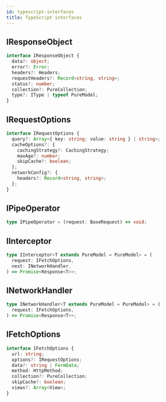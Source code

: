 ```yaml
---
id: typescript-interfaces
title: TypeScript interfaces
---
```


## IResponseObject

```typescript
interface IResponseObject {
  data?: object;
  error?: Error;
  headers?: Headers;
  requestHeaders?: Record<string, string>;
  status?: number;
  collection?: PureCollection;
  type?: IType | typeof PureModel;
}
```

## IRequestOptions

```typescript
interface IRequestOptions {
  query?: Array<{ key: string; value: string } | string>;
  cacheOptions?: {
    cachingStrategy?: CachingStrategy;
    maxAge?: number;
    skipCache?: boolean;
  };
  networkConfig?: {
    headers?: Record<string, string>;
  };
}
```

## IPipeOperator

```typescript
type IPipeOperator = (request: BaseRequest) => void;
```

## IInterceptor

```typescript
type IInterceptor<T extends PureModel = PureModel> = (
  request: IFetchOptions,
  next: INetworkHandler,
) => Promise<Response<T>>;
```

## INetworkHandler

```typescript
type INetworkHandler<T extends PureModel = PureModel> = (
  request: IFetchOptions,
) => Promise<Response<T>>;
```

## IFetchOptions

```typescript
interface IFetchOptions {
  url: string;
  options?: IRequestOptions;
  data?: string | FormData;
  method: HttpMethod;
  collection?: PureCollection;
  skipCache?: boolean;
  views?: Array<View>;
}
```
